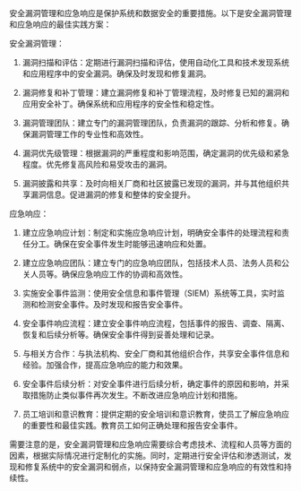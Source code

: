安全漏洞管理和应急响应是保护系统和数据安全的重要措施。以下是安全漏洞管理和应急响应的最佳实践方案：

安全漏洞管理：

1. 漏洞扫描和评估：定期进行漏洞扫描和评估，使用自动化工具和技术发现系统和应用程序中的安全漏洞。确保及时发现和修复漏洞。

2. 漏洞修复和补丁管理：建立漏洞修复和补丁管理流程，及时修复已知的漏洞和应用安全补丁。确保系统和应用程序的安全性和稳定性。

3. 漏洞管理团队：建立专门的漏洞管理团队，负责漏洞的跟踪、分析和修复。确保漏洞管理工作的专业性和高效性。

4. 漏洞优先级管理：根据漏洞的严重程度和影响范围，确定漏洞的优先级和紧急程度。优先修复高风险和易受攻击的漏洞。

5. 漏洞披露和共享：及时向相关厂商和社区披露已发现的漏洞，并与其他组织共享漏洞信息。促进漏洞的修复和整体的安全提升。

应急响应：

1. 建立应急响应计划：制定和实施应急响应计划，明确安全事件的处理流程和责任分工。确保在安全事件发生时能够迅速响应和处置。

2. 建立应急响应团队：建立专门的应急响应团队，包括技术人员、法务人员和公关人员等。确保应急响应工作的协调和高效性。

3. 实施安全事件监测：使用安全信息和事件管理（SIEM）系统等工具，实时监测和检测安全事件。及时发现和报告安全事件。

4. 安全事件响应流程：建立安全事件响应流程，包括事件的报告、调查、隔离、恢复和后续分析等。确保安全事件得到妥善处理和记录。

5. 与相关方合作：与执法机构、安全厂商和其他组织合作，共享安全事件信息和经验。加强合作，提高应急响应的能力和效果。

6. 安全事件后续分析：对安全事件进行后续分析，确定事件的原因和影响，并采取措施防止类似事件再次发生。不断改进应急响应计划和措施。

7. 员工培训和意识教育：提供定期的安全培训和意识教育，使员工了解应急响应的重要性和最佳实践。教育员工如何正确处理和报告安全事件。

需要注意的是，安全漏洞管理和应急响应需要综合考虑技术、流程和人员等方面的因素，根据实际情况进行定制化的实施。同时，定期进行安全评估和渗透测试，发现和修复系统中的安全漏洞和弱点，以保持安全漏洞管理和应急响应的有效性和持续性。